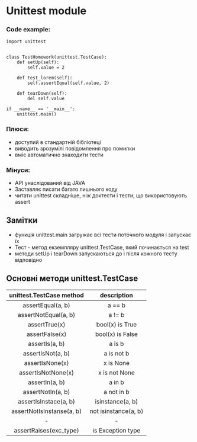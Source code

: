 # Unittest module

### Code example:

    import unittest


    class TestHomework(unittest.TestCase):
        def setUp(self):
            self.value = 2

        def test_lorem(self):
            self.assertEqual(self.value, 2)

        def tearDown(self):
            del self.value

    if __name__ == '__main__':
        unittest.main()

### Плюси:
* доступий в стандартній бібліотеці
* виводить зрозумілі повідомлення про помилки
* вміє автоматично знаходити тести

### Мінуси:
* API унаслідований від JAVA
* Заставляє писати багато лишнього коду
* читати unittest складніше, ніж доктести і тести, що використовують assert
        
## Замітки
* функція unittest.main загружає всі тести поточного модуля і запускає їх
* Тест - метод екземпляру unittest.TestCase, який починається на test
* методи setUp і tearDown запускаються до і після кожного тесту відповідно

## Основні методи unittest.TestCase

| unittest.TestCase method  |  description           |
|:-------------------------:|:----------------------:|
| assertEqual(a, b)         |   a == b               |
| assertNotEqual(a, b)      |   a != b               |
| assertTrue(x)             |   bool(x) is True      |
| assertFalse(x)            |   bool(x) is False     |
| assertIs(a, b)            |   a is b               |
| assertIsNot(a, b)         |   a is not b           |
| assertIsNone(x)           |   x is None            |
| assertIsNotNone(x)        |   x is not None        |
| assertIn(a, b)            |   a in b               |
| assertNotIn(a, b)         |   a not in b           |
| assertIsInstace(a, b)     |   isinstance(a, b)     |
| assertNotIsInstanse(a, b) |   not isinstance(a, b) |
|            -              |           -            |
| assertRaises(exc_type)    |   is Exception type    |
